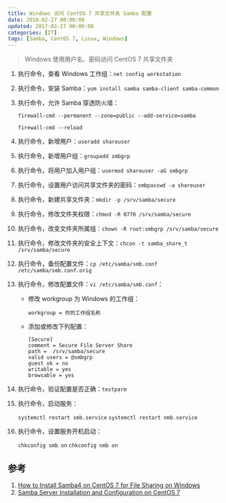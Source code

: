 ```yaml
---
title: Windows 访问 CentOS 7 共享文件夹 Samba 配置
date: 2018-02-27 00:00:00
updated: 2017-02-27 00:00:00
categories: [IT]
tags: [Samba, CentOS 7, Linux, Windows]
---
```


> Windows 使用用户名、密码访问 CentOS 7 共享文件夹

1. 执行命令，查看 Windows 工作组：`net config workstation`
1. 执行命令，安装 Samba：`yum install samba samba-client samba-common`
1. 执行命令，允许 Samba 穿透防火墙：

    `firewall-cmd --permanent --zone=public --add-service=samba`

    `firewall-cmd --reload`

1. 执行命令，新增用户：`useradd shareuser`
1. 执行命令，新增用户组：`groupadd smbgrp`
1. 执行命令，将用户加入用户组：`usermod shareuser -aG smbgrp`
1. 执行命令，设置用户访问共享文件夹的密码：`smbpasswd -a shareuser`
1. 执行命令，新建共享文件夹：`mkdir -p /srv/samba/secure`
1. 执行命令，修改文件夹权限：`chmod -R 0770 /srv/samba/secure`
1. 执行命令，改变文件夹所属组：`chown -R root:smbgrp /srv/samba/secure`
1. 执行命令，修改文件夹的安全上下文：`chcon -t samba_share_t /srv/samba/secure`
1. 执行命令，备份配置文件：`cp /etc/samba/smb.conf /etc/samba/smb.conf.orig`
1. 执行命令，修改配置文件：`vi /etc/samba/smb.conf`：

    + 修改 workgroup 为 Windows 的工作组：

        ```
        workgroup = 你的工作组名称
        ```
    
    + 添加或修改下列配置：
        ```
        [Secure]
        comment = Secure File Server Share
        path =  /srv/samba/secure
        valid users = @smbgrp
        guest ok = no
        writable = yes
        browsable = yes
        ```

1. 执行命令，验证配置是否正确：`testparm`
1. 执行命令，启动服务：

    `systemctl restart smb.service`
    `systemctl restart nmb.service`

1. 执行命令，设置服务开机启动：

    `chkconfig smb on`
    `chkconfig nmb on`


参考
----

1. [How to Install Samba4 on CentOS 7 for File Sharing on Windows](https://www.tecmint.com/install-samba4-on-centos-7-for-file-sharing-on-windows)
1. [Samba Server Installation and Configuration on CentOS 7](https://www.howtoforge.com/samba-server-installation-and-configuration-on-centos-7)